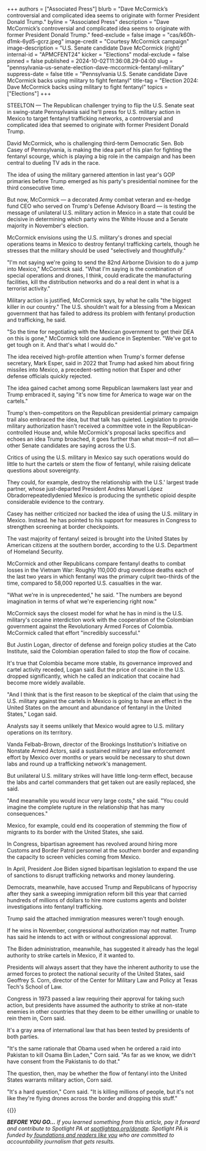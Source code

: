 +++
authors = ["Associated Press"]
blurb = "Dave McCormick’s controversial and complicated idea seems to originate with former President Donald Trump."
byline = "Associated Press"
description = "Dave McCormick’s controversial and complicated idea seems to originate with former President Donald Trump."
feed-exclude = false
image = "cas/k60h-d1mk-6yd5-gcrz.jpeg"
image-credit = "Courtesy McCormick campaign"
image-description = "U.S. Senate candidate Dave McCormick (right)"
internal-id = "APMCFENT24"
kicker = "Elections"
modal-exclude = false
pinned = false
published = 2024-10-02T11:36:08.29-04:00
slug = "pennsylvania-us-senate-election-dave-mccormick-fentanyl-military"
suppress-date = false
title = "Pennsylvania U.S. Senate candidate Dave McCormick backs using military to fight fentanyl"
title-tag = "Election 2024: Dave McCormick backs using military to fight fentanyl"
topics = ["Elections"]
+++

STEELTON — The Republican challenger trying to flip the U.S. Senate seat in swing-state Pennsylvania said he&#39;ll press for U.S. military action in Mexico to target fentanyl trafficking networks, a controversial and complicated idea that seemed to originate with former President Donald Trump.

David McCormick, who is challenging third-term Democratic Sen. Bob Casey of Pennsylvania, is making the idea part of his plan for fighting the fentanyl scourge, which is playing a big role in the campaign and has been central to dueling TV ads in the race.

The idea of using the military garnered attention in last year&#39;s GOP primaries before Trump emerged as his party&#39;s presidential nominee for the third consecutive time.

But now, McCormick — a decorated Army combat veteran and ex-hedge fund CEO who served on Trump&#39;s Defense Advisory Board — is testing the message of unilateral U.S. military action in Mexico in a state that could be decisive in determining which party wins the White House and a Senate majority in November&#39;s election.

McCormick envisions using the U.S. military&#39;s drones and special operations teams in Mexico to destroy fentanyl trafficking cartels, though he stresses that the military should be used &#34;selectively and thoughtfully.&#34;

&#34;I&#39;m not saying we&#39;re going to send the 82nd Airborne Division to do a jump into Mexico,&#34; McCormick said. &#34;What I&#39;m saying is the combination of special operations and drones, I think, could eradicate the manufacturing facilities, kill the distribution networks and do a real dent in what is a terrorist activity.&#34;

Military action is justified, McCormick says, by what he calls &#34;the biggest killer in our country.&#34; The U.S. shouldn&#39;t wait for a blessing from a Mexican government that has failed to address its problem with fentanyl production and trafficking, he said.

&#34;So the time for negotiating with the Mexican government to get their DEA on this is gone,&#34; McCormick told one audience in September. &#34;We&#39;ve got to get tough on it. And that&#39;s what I would do.&#34;

The idea received high-profile attention when Trump&#39;s former defense secretary, Mark Esper, said in 2022 that Trump had asked him about firing missiles into Mexico, a precedent-setting notion that Esper and other defense officials quickly rejected.

The idea gained cachet among some Republican lawmakers last year and Trump embraced it, saying &#34;it&#39;s now time for America to wage war on the cartels.&#34;

Trump&#39;s then-competitors on the Republican presidential primary campaign trail also embraced the idea, but that talk has quieted. Legislation to provide military authorization hasn&#39;t received a committee vote in the Republican-controlled House and, while McCormick&#39;s proposal lacks specifics and echoes an idea Trump broached, it goes further than what most—if not all—other Senate candidates are saying across the U.S.

Critics of using the U.S. military in Mexico say such operations would do little to hurt the cartels or stem the flow of fentanyl, while raising delicate questions about sovereignty.

They could, for example, destroy the relationship with the U.S.&#39; largest trade partner, whose just-departed President Andres Manuel López Obradorrepeatedlydenied Mexico is producing the synthetic opioid despite considerable evidence to the contrary.

Casey has neither criticized nor backed the idea of using the U.S. military in Mexico. Instead. he has pointed to his support for measures in Congress to strengthen screening at border checkpoints.

The vast majority of fentanyl seized is brought into the United States by American citizens at the southern border, according to the U.S. Department of Homeland Security.

McCormick and other Republicans compare fentanyl deaths to combat losses in the Vietnam War: Roughly 110,000 drug overdose deaths each of the last two years in which fentanyl was the primary culprit two-thirds of the time, compared to 58,000 reported U.S. casualties in the war.

&#34;What we&#39;re in is unprecedented,&#34; he said. &#34;The numbers are beyond imagination in terms of what we&#39;re experiencing right now.&#34;

McCormick says the closest model for what he has in mind is the U.S. military&#39;s cocaine interdiction work with the cooperation of the Colombian government against the Revolutionary Armed Forces of Colombia. McCormick called that effort &#34;incredibly successful.&#34;

But Justin Logan, director of defense and foreign policy studies at the Cato Institute, said the Colombian operation failed to stop the flow of cocaine.

It&#39;s true that Colombia became more stable, its governance improved and cartel activity receded, Logan said. But the price of cocaine in the U.S. dropped significantly, which he called an indication that cocaine had become more widely available.

&#34;And I think that is the first reason to be skeptical of the claim that using the U.S. military against the cartels in Mexico is going to have an effect in the United States on the amount and abundance of fentanyl in the United States,&#34; Logan said.

Analysts say it seems unlikely that Mexico would agree to U.S. military operations on its territory.

Vanda Felbab-Brown, director of the Brookings Institution&#39;s Initiative on Nonstate Armed Actors, said a sustained military and law enforcement effort by Mexico over months or years would be necessary to shut down labs and round up a trafficking network&#39;s management.

But unilateral U.S. military strikes will have little long-term effect, because the labs and cartel commanders that get taken out are easily replaced, she said.

&#34;And meanwhile you would incur very large costs,&#34; she said. &#34;You could imagine the complete rupture in the relationship that has many consequences.&#34;

Mexico, for example, could end its cooperation of stemming the flow of migrants to its border with the United States, she said.

In Congress, bipartisan agreement has revolved around hiring more Customs and Border Patrol personnel at the southern border and expanding the capacity to screen vehicles coming from Mexico.

In April, President Joe Biden signed bipartisan legislation to expand the use of sanctions to disrupt trafficking networks and money laundering.

Democrats, meanwhile, have accused Trump and Republicans of hypocrisy after they sank a sweeping immigration reform bill this year that carried hundreds of millions of dollars to hire more customs agents and bolster investigations into fentanyl trafficking.

Trump said the attached immigration measures weren&#39;t tough enough.

If he wins in November, congressional authorization may not matter. Trump has said he intends to act with or without congressional approval.

The Biden administration, meanwhile, has suggested it already has the legal authority to strike cartels in Mexico, if it wanted to.

Presidents will always assert that they have the inherent authority to use the armed forces to protect the national security of the United States, said Geoffrey S. Corn, director of the Center for Military Law and Policy at Texas Tech&#39;s School of Law.

Congress in 1973 passed a law requiring their approval for taking such action, but presidents have assumed the authority to strike at non-state enemies in other countries that they deem to be either unwilling or unable to rein them in, Corn said.

It&#39;s a gray area of international law that has been tested by presidents of both parties.

&#34;It&#39;s the same rationale that Obama used when he ordered a raid into Pakistan to kill Osama Bin Laden,&#34; Corn said. &#34;As far as we know, we didn&#39;t have consent from the Pakistanis to do that.&#34;

The question, then, may be whether the flow of fentanyl into the United States warrants military action, Corn said.

&#34;It&#39;s a hard question,&#34; Corn said. &#34;It is killing millions of people, but it&#39;s not like they&#39;re flying drones across the border and dropping this stuff.&#34;

{{<dewey-assistant>}}

<strong><em>BEFORE YOU GO…</em></strong><em> If you learned something from this article, pay it forward and contribute to Spotlight PA at </em><a href="https://www.spotlightpa.org/donate"><em>spotlightpa.org/donate</em></a><em>. Spotlight PA is funded by</em><a href="https://www.spotlightpa.org/support"><em> foundations and readers like you</em></a><em> who are committed to accountability journalism that gets results.</em>

